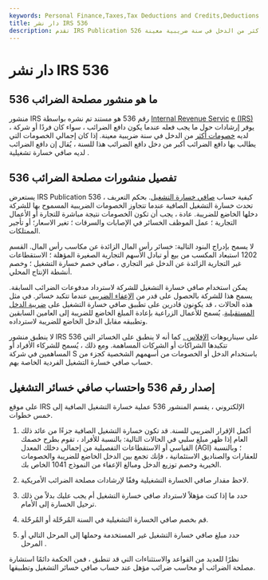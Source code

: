 ```yaml
---
keywords: Personal Finance,Taxes,Tax Deductions and Credits,Deductions and Credits
title: دار نشر IRS 536
description: تقدم IRS Publication 526 إرشادات لدافعي الضرائب الذين لديهم خصومات أكثر من الدخل في سنة ضريبية معينة.
---
```


# دار نشر IRS 536
## ما هو منشور مصلحة الضرائب 536

منشور IRS رقم 536 هو مستند تم نشره بواسطة [Internal Revenue Servic](/irs) [e (IRS)](/irs) يوفر إرشادات حول ما يجب فعله عندما يكون دافع الضرائب ، سواء كان فردًا أو شركة ، لديه [خصومات أكثر](/deduction) من الدخل في سنة ضريبية معينة. إذا كان إجمالي الخصومات التي يطالب بها دافع الضرائب أكبر من دخل دافع الضرائب هذا للسنة ، يُقال إن دافع الضرائب لديه صافي خسارة تشغيلية .

## تفصيل منشورات مصلحة الضرائب 536

يستعرض IRS Publication 536 كيفية حساب [صافي خسارة التشغيل](/netoperatingloss). بحكم التعريف ، تحدث خسارة التشغيل الصافية عندما تتجاوز الخصومات الضريبية المسموح بها للشركة دخلها الخاضع للضريبة. عادة ، يجب أن تكون الخصومات نتيجة مباشرة للتجارة أو الأعمال التجارية ؛ عمل الموظف الخسائر في الإصابات والسرقات ؛ تغير الاسعار؛ أو تأجير الممتلكات.

لا يسمح بإدراج البنود التالية: خسائر رأس المال الزائدة عن مكاسب رأس المال. القسم 1202 استبعاد المكسب من بيع أو تبادل الأسهم التجارية الصغيرة المؤهلة ؛ الاستقطاعات غير التجارية الزائدة عن الدخل غير التجاري ، صافي خصم خسارة التشغيل ؛ وخصم أنشطة الإنتاج المحلي.

يمكن استخدام صافي خسارة التشغيل للشركة لاسترداد مدفوعات الضرائب السابقة. يسمح هذا للشركة بالحصول على قدر من [الإعفاء الضريبي](/tax-relief) عندما تتكبد خسائر. في مثل هذه الحالات ، قد يكونون قادرين على تطبيق صافي خسارة التشغيل على [ضريبة الدخل المستقبلية](/futureincometax). يُسمح للأعمال الزراعية بإعادة المبلغ الخاضع للضريبة إلى العامين السابقين وتطبيقه مقابل الدخل الخاضع للضريبة لاسترداده.

لا ينطبق منشور IRS 536 على سيناريوهات [الإفلاس .](/bankruptcy) كما أنه لا ينطبق على الخسائر التي تتكبدها الشراكات أو الشركات المساهمة. ومع ذلك ، يُسمح للشركاء الأفراد أو المساهمين في شركة S باستخدام الدخل أو الخصومات من أسهمهم الشخصية كجزء من حساب صافي خسارة التشغيل الفردية الخاصة بهم.

## إصدار رقم 536 واحتساب صافي خسائر التشغيل

على موقع IRS الإلكتروني ، يقسم المنشور 536 عملية خسارة التشغيل الصافية إلى خمس خطوات.

1. أكمل الإقرار الضريبي للسنة. قد تكون خسارة التشغيل الصافية جزءًا من عائد ذلك العام إذا ظهر مبلغ سلبي في الحالات التالية: بالنسبة للأفراد ، تقوم بطرح خصمك القياسي أو الاستقطاعات التفصيلية من إجمالي دخلك المعدل (AGI) ؛ وبالنسبة للعقارات والصناديق الاستئمانية ، فإنك تجمع بين الدخل الخاضع للضريبة والخصومات الخيرية وخصم توزيع الدخل ومبالغ الإعفاء من النموذج 1041 الخاص بك.

1. لاحظ مقدار صافي الخسارة التشغيلية وفقًا لإرشادات مصلحة الضرائب الأمريكية.

1. حدد ما إذا كنت مؤهلاً لاسترداد صافي خسارة التشغيل أم يجب عليك بدلاً من ذلك ترحيل الخسارة إلى الأمام.

1. قم بخصم صافي الخسارة التشغيلية في السنة المُرحّلة أو المُرحّلة.

1. حدد مبلغ صافي خسارة التشغيل غير المستخدمة وحملها إلى المرحل التالي أو المرحل .

نظرًا للعديد من القواعد والاستثناءات التي قد تنطبق ، فمن الحكمة دائمًا استشارة مصلحة الضرائب أو محاسب ضرائب مؤهل عند حساب صافي خسائر التشغيل وتطبيقها.


